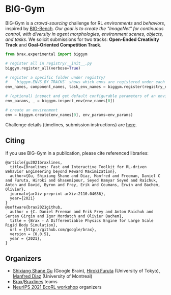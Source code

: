 # BIG-Gym

BIG-Gym is a *crowd-sourcing* challenge for RL *environments* and *behaviors*, inspired by [BIG-Bench](https://github.com/google/BIG-bench). *Our goal is to create the "ImageNet" for continuous control, with diversity in agent morphologies, environment scenes, objects, and tasks.* We solicit submissions for two tracks: **Open-Ended Creativity Track** and **Goal-Oriented Competition Track**.

```python
from brax.experimental import biggym

# register all in registry/__init__.py
biggym.register_all(verbose=True)

# register a specific folder under registry/
#   `biggym.ENVS_BY_TRACKS` shows which envs are registered under each track
env_names, component_names, task_env_names = biggym.register(registry_name)

# (optional) inspect and get default configurable parameters of an environment
env_params, _ = biggym.inspect_env(env_names[0])

# create an environment
env = biggym.create(env_names[0], env_params=env_params)
```

Challenge details (timelines, submission instructions) are [here](https://sites.google.com/view/rlbiggym).

## Citing

If you use BIG-Gym in a publication, please cite referenced libraries:

```
@article{gu2021braxlines,
  title={Braxlines: Fast and Interactive Toolkit for RL-driven Behavior Engineering beyond Reward Maximization},
  author={Gu, Shixiang Shane and Diaz, Manfred and Freeman, Daniel C and Furuta, Hiroki and Ghasemipour, Seyed Kamyar Seyed and Raichuk, Anton and David, Byron and Frey, Erik and Coumans, Erwin and Bachem, Olivier},
  journal={arXiv preprint arXiv:2110.04686},
  year={2021}
}
@software{brax2021github,
  author = {C. Daniel Freeman and Erik Frey and Anton Raichuk and Sertan Girgin and Igor Mordatch and Olivier Bachem},
  title = {Brax - A Differentiable Physics Engine for Large Scale Rigid Body Simulation},
  url = {http://github.com/google/brax},
  version = {0.0.5},
  year = {2021},
}
```

## Organizers
* [Shixiang Shane Gu](https://sites.google.com/view/gugurus/home) (Google Brain), [Hiroki Furuta](https://frt03.github.io/) (University of Tokyo), [Manfred Diaz](https://manfreddiaz.github.io/) (University of Montreal)
* [Brax](https://github.com/google/brax)/[Braxlines](https://arxiv.org/abs/2110.04686) teams
* [NeurIPS 2021 EcoRL workshop](https://sites.google.com/view/ecorl2021/home) organizers
